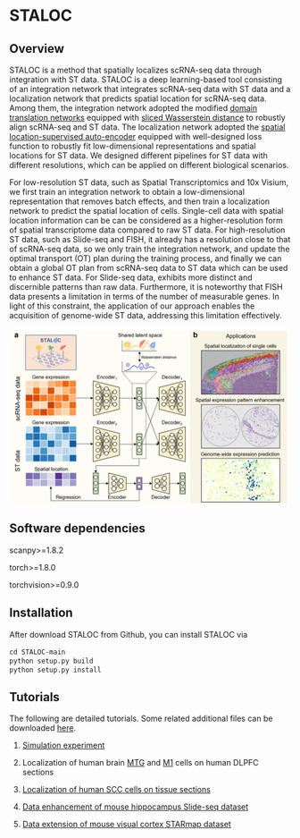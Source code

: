 # STALOC

## Overview
STALOC is a method that spatially localizes scRNA-seq data through integration with ST data. 
STALOC is a deep learning-based tool consisting of an integration network that 
integrates scRNA-seq data with ST data and a localization network that predicts 
spatial location for scRNA-seq data. 
Among them, the integration network adopted the modified 
[domain translation networks](https://www.nature.com/articles/s43588-022-00251-y) 
equipped with [sliced Wasserstein distance](https://ieeexplore.ieee.org/document/8578465) 
to robustly align scRNA-seq and ST data. 
The localization network adopted the 
[spatial location-supervised auto-encoder](https://proceedings.neurips.cc/paper/2018/hash/2a38a4a9316c49e5a833517c45d31070-Abstract.html) 
equipped with well-designed loss function to robustly fit low-dimensional representations and 
spatial locations for ST data. We designed different pipelines for ST data with different resolutions, 
which can be applied on different biological scenarios. 

For low-resolution ST data, such as Spatial Transcriptomics and 10x Visium, 
we first train an integration network to obtain a low-dimensional representation 
that removes batch effects, and then train a localization network to predict the spatial location 
of cells. Single-cell data with spatial location information can be can be considered 
as a higher-resolution form of spatial transcriptome data compared to raw ST data. 
For high-resolution ST data, such as Slide-seq and FISH, it already has a resolution close 
to that of scRNA-seq data, so we only train the integration network, and update the optimal 
transport (OT) plan during the training process, and finally we can obtain a global OT plan 
from scRNA-seq data to ST data which can be used to enhance ST data. 
For Slide-seq data, exhibits more distinct and discernible patterns than raw data. 
Furthermore, it is noteworthy that FISH data presents a limitation in terms of the number of 
measurable genes. In light of this constraint, the application of our approach enables the 
acquisition of genome-wide ST data, addressing this limitation effectively.

![](./STALOC_overview.png)

## Software dependencies
scanpy>=1.8.2

torch>=1.8.0

torchvision>=0.9.0

## Installation
After download STALOC from Github, you can install STALOC via
```
cd STALOC-main
python setup.py build
python setup.py install
```

## Tutorials
The following are detailed tutorials. Some related additional files can be downloaded [here](https://drive.google.com/drive/folders/1LX6hlI1gWtflLbl-hkghAtUu0aQG95Gi).

1. [Simulation experiment](./tutorials/T1_simulation_experiment.ipynb)

2. Localization of human brain [MTG](./tutorials/T2_human_MTG_DLPFC.ipynb) and [M1](./tutorials/T2_human_M1_DLPFC.ipynb) cells on human DLPFC sections

3. [Localization of human SCC cells on tissue sections](./tutorials/T3_human_SCC.ipynb)

4. [Data enhancement of mouse hippocampus Slide-seq dataset](./tutorials/T4_mouse_hippo_slideseq.ipynb)

5. [Data extension of mouse visual cortex STARmap dataset](./tutorials/T5_mouse_visual_cortex_starmap.ipynb)

